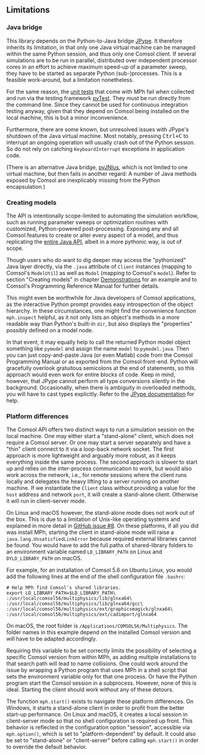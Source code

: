 ﻿Limitations
-----------

### Java bridge

This library depends on the Python-to-Java bridge [JPype][jpype].
It therefore inherits its limitation, in that only one Java virtual
machine can be managed within the same Python session, and thus only
one Comsol client. If several simulations are to be run in parallel,
distributed over independent processor cores in an effort to achieve
maximum speed-up of a parameter sweep, they have to be started as
separate Python (sub-)processes. This is a feasible work-around, but
a limitation nonetheless.

For the same reason, the [unit tests][tests] that come with MPh fail
when collected and run via the testing framework [pyTest][pytest].
They must be run directly from the command line. Since they cannot be
used for continuous integration testing anyway, given that they depend
on Comsol being installed on the local machine, this is but a minor
inconvenience.

Furthermore, there are some known, but unresolved issues with JPype's
shutdown of the Java virtual machine. Most notably, pressing
<kbd>Ctrl+C</kbd> to interrupt an ongoing operation will usually crash
out of the Python session. So do not rely on catching
`KeyboardInterrupt` exceptions in application code.

(There is an alternative Java bridge, [pyJNIus][jnius], which is
not limited to one virtual machine, but then fails in another regard:
A number of Java methods exposed by Comsol are inexplicably missing
from the Python encapsulation.)


### Creating models

The API is intentionally scope-limited to automating the simulation
workflow, such as running parameter sweeps or optimization routines
with customized, Python-powered post-processing. Exposing any and all
Comsol features to create or alter every aspect of a model, and thus
replicating the [entire Java API][japi], albeit in a more pythonic way,
is out of scope.

Though users who do want to dig deeper may access the "pythonized"
Java layer directly, via the `.java` attribute of `Client` instances
(mapping to Comsol's `ModelUtil`) as well as `Model` (mapping to
Comsol's `model`). Refer to section "Creating models" in chapter
[Demonstrations](demonstrations) for an example and to Comsol's
Programming Reference Manual for further details.

This might even be worthwhile for Java developers of Comsol
applications, as the interactive Python prompt provides easy
introspection of the object hierarchy. In these circumstances, one
might find the convenience function `mph.inspect` helpful, as it not
only lists an object's methods in a more readable way than Python's
built-in `dir`, but also displays the "properties" possibly defined
on a model node.

In that event, it may equally help to call the returned Python model
object something like `pymodel` and assign the name `model` to
`pymodel.java`. Then you can just copy-and-paste Java (or even Matlab)
code from the Comsol Programming Manual or as exported from the Comsol
front-end. Python will gracefully overlook gratuitous semicolons at
the end of statements, so this approach would even work for entire
blocks of code. Keep in mind, however, that JPype cannot perform all
type conversions silently in the background. Occasionally, when there
is ambiguity in overloaded methods, you will have to cast types
explicitly. Refer to the [JPype documentation][jpype] for help.


### Platform differences

The Comsol API offers two distinct ways to run a simulation session
on the local machine. One may either start a "stand-alone" client,
which does not require a Comsol server. Or one may start a server
separately and have a "thin" client connect to it via a loop-back
network socket. The first approach is more lightweight and arguably
more robust, as it keeps everything inside the same process. The
second approach is slower to start up and relies on the inter-process
communication to work, but would also work across the network, i.e.,
for remote sessions where the client runs locally and delegates the
heavy lifting to a server running on another machine. If we instantiate
the `Client` class without providing a value for the `host` address and
network `port`, it will create a stand-alone client. Otherwise it will
run in client–server mode.

On Linux and macOS however, the stand-alone mode does not work out of
the box. This is due to a limitation of Unix-like operating systems
and explained in more detail in [GitHub issue #8][issue8]. On these
platforms, if all you did was install MPh, starting the client in
stand-alone mode will raise a `java.lang.UnsatisfiedLinkError`
because required external libraries cannot be found. You would have
to add the full paths of shared-library folders to an environment
variable named `LD_LIBRARY_PATH` on Linux and `DYLD_LIBRARY_PATH` on
macOS.

For example, for an installation of Comsol 5.6 on Ubuntu Linux, you
would add the following lines at the end of the shell configuration
file `.bashrc`:
```shell
# Help MPh find Comsol's shared libraries.
export LD_LIBRARY_PATH=$LD_LIBRARY_PATH\
:/usr/local/comsol56/multiphysics/lib/glnxa64\
:/usr/local/comsol56/multiphysics/lib/glnxa64/gcc\
:/usr/local/comsol56/multiphysics/ext/graphicsmagick/glnxa64\
:/usr/local/comsol56/multiphysics/ext/cadimport/glnxa64
```

On macOS, the root folder is `/Applications/COMSOL56/Multiphysics`.
The folder names in this example depend on the installed Comsol version
and will have to be adapted accordingly.

Requiring this variable to be set correctly limits the possibility of
selecting a specific Comsol version from within MPh, as adding multiple
installations to that search path will lead to name collisions. One
could work around the issue by wrapping a Python program that uses MPh
in a shell script that sets the environment variable only for that one
process. Or have the Python program start the Comsol session in a
subprocess. However, none of this is ideal. Starting the client should
work without any of these detours.

The function `mph.start()` exists to navigate these platform
differences. On Windows, it starts a stand-alone client in order to
profit from the better start-up performance. On Linux and macOS, it
creates a local session in client–server mode so that no shell
configuration is required up front. This behavior is reflected in the
configuration option "session", accessible via `mph.option()`, which is
set to "platform-dependent" by default. It could also be set to
"stand-alone" or "client-server" before calling `mph.start()` in order
to override the default behavior.


[repo]:   https://github.com/MPh-py/mph
[tests]:  https://github.com/MPh-py/mph/tree/main/tests
[jpype]:  https://jpype.readthedocs.io
[jnius]:  https://pyjnius.readthedocs.io
[pytest]: https://docs.pytest.org
[japi]:   https://comsol.com/documentation/COMSOL_ProgrammingReferenceManual.pdf
[issues]: https://github.com/MPh-py/MPh/issues
[issue8]: https://github.com/MPh-py/MPh/issues/8

